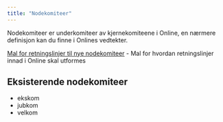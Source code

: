 ```yaml
---
title: "Nodekomiteer"
---
```


Nodekomiteer er underkomiteer av kjernekomiteene i Online, en nærmere definisjon kan du finne i Onlines vedtekter. 

[Mal for retningslinjer til nye nodekomiteer](/wiki/online/info/innsikt-og-interface/nodekomiteer/retningslinjemal/) - Mal for hvordan retningslinjer innad i Online skal utformes

Eksisterende nodekomiteer
-----------------------------
* ekskom
* jubkom
* velkom